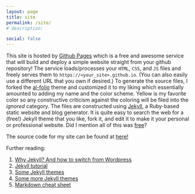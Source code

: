```yaml
---
layout: page
title: site
permalink: /site/
# description:

social: false
---
```


This site is hosted by [Github Pages](https://pages.github.com/) which is a free and awesome service that will build and deploy a simple website straight from your github repository! The service loads/processes your `HTML`, `CSS`, and `JS` files and freely serves them to `https://<your_site>.github.io`. (You can also easily use a different URL that you own if desired.) To generate the source files, I forked the [al-folio](https://github.com/alshedivat/al-folio) theme and customized it to my liking which essentially amounted to adding my name and the color scheme. Yellow is my favorite color so any constructive criticism against the coloring will be filed into the *ignored* category. The files are constructed using [Jekyll](https://jekyllrb.com/), a Ruby-based static website and blog generator. It is quite easy to search the web for a (free!) Jekyll theme that you like, fork it, and edit it to make it your personal or professional website. Did I mention all of this was [free](https://opensource.org/licenses/MIT)?

The source code for my site can be found at [here!](https://github.com/stevenkordonowy/stevenkordonowy.github.io)

Further reading:
1. [Why Jekyll? And how to switch from Wordpress](https://karpathy.github.io/2014/07/01/switching-to-jekyll/)
2. [Jekyll tutorial](https://www.taniarascia.com/make-a-static-website-with-jekyll/)
3. [Some Jekyll themes](https://jekyllthemes.io/)
4. [Some more Jekyll themes](http://jekyllthemes.org/)
5. [Markdown cheat sheet](https://wordpress.com/support/markdown-quick-reference/)
